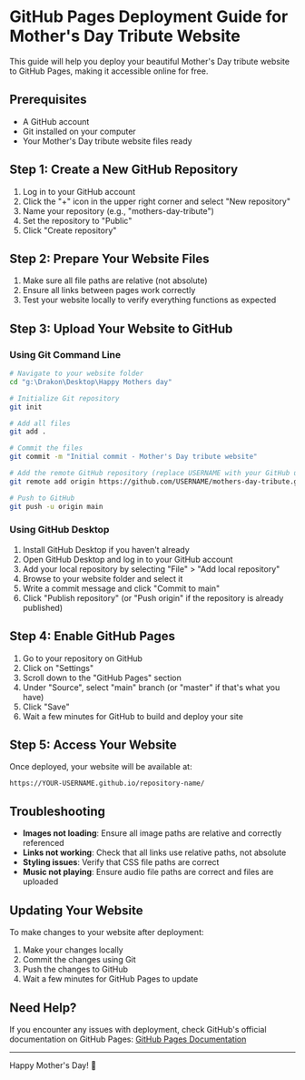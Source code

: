 # GitHub Pages Deployment Guide for Mother's Day Tribute Website

This guide will help you deploy your beautiful Mother's Day tribute website to GitHub Pages, making it accessible online for free.

## Prerequisites

- A GitHub account
- Git installed on your computer
- Your Mother's Day tribute website files ready

## Step 1: Create a New GitHub Repository

1. Log in to your GitHub account
2. Click the "+" icon in the upper right corner and select "New repository"
3. Name your repository (e.g., "mothers-day-tribute")
4. Set the repository to "Public"
5. Click "Create repository"

## Step 2: Prepare Your Website Files

1. Make sure all file paths are relative (not absolute)
2. Ensure all links between pages work correctly
3. Test your website locally to verify everything functions as expected

## Step 3: Upload Your Website to GitHub

### Using Git Command Line

```bash
# Navigate to your website folder
cd "g:\Drakon\Desktop\Happy Mothers day"

# Initialize Git repository
git init

# Add all files
git add .

# Commit the files
git commit -m "Initial commit - Mother's Day tribute website"

# Add the remote GitHub repository (replace USERNAME with your GitHub username)
git remote add origin https://github.com/USERNAME/mothers-day-tribute.git

# Push to GitHub
git push -u origin main
```

### Using GitHub Desktop

1. Install GitHub Desktop if you haven't already
2. Open GitHub Desktop and log in to your GitHub account
3. Add your local repository by selecting "File" > "Add local repository"
4. Browse to your website folder and select it
5. Write a commit message and click "Commit to main"
6. Click "Publish repository" (or "Push origin" if the repository is already published)

## Step 4: Enable GitHub Pages

1. Go to your repository on GitHub
2. Click on "Settings"
3. Scroll down to the "GitHub Pages" section
4. Under "Source", select "main" branch (or "master" if that's what you have)
5. Click "Save"
6. Wait a few minutes for GitHub to build and deploy your site

## Step 5: Access Your Website

Once deployed, your website will be available at:
```
https://YOUR-USERNAME.github.io/repository-name/
```

## Troubleshooting

- **Images not loading**: Ensure all image paths are relative and correctly referenced
- **Links not working**: Check that all links use relative paths, not absolute
- **Styling issues**: Verify that CSS file paths are correct
- **Music not playing**: Ensure audio file paths are correct and files are uploaded

## Updating Your Website

To make changes to your website after deployment:

1. Make your changes locally
2. Commit the changes using Git
3. Push the changes to GitHub
4. Wait a few minutes for GitHub Pages to update

## Need Help?

If you encounter any issues with deployment, check GitHub's official documentation on GitHub Pages:
[GitHub Pages Documentation](https://docs.github.com/en/pages)

---

Happy Mother's Day! 💐